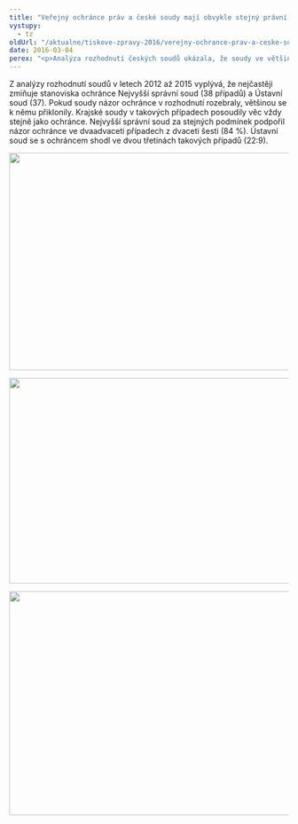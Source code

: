 ```yaml
---
title: "Veřejný ochránce práv a české soudy mají obvykle stejný právní názor"
vystupy:
  - tz
oldUrl: "/aktualne/tiskove-zpravy-2016/verejny-ochrance-prav-a-ceske-soudy-maji-obvykle-stejny-pravni-nazor"
date: 2016-03-04
perex: "<p>Analýza rozhodnutí českých soudů ukázala, že soudy ve většině případů souhlasí se stanovisky veřejného ochránce práv. Stanoviska ochránce tak slouží k lepšímu uplatňování spravedlnosti v České republice. </p>"
---
```


<!-- imported from the old website -->

<p>Z analýzy rozhodnutí soudů v letech 2012 až 2015 vyplývá, že nejčastěji zmiňuje stanoviska ochránce Nejvyšší správní soud (38 případů) a Ústavní soud (37). Pokud soudy názor ochránce v rozhodnutí rozebraly, většinou se k němu přiklonily. Krajské soudy v takových případech posoudily věc vždy stejně jako ochránce. Nejvyšší správní soud za stejných podmínek podpořil názor ochránce ve dvaadvaceti případech z dvaceti šesti (84 %). Ústavní soud se s ochráncem shodl ve dvou třetinách takových případů (22:9).</p><p><img src="https://www.ochrance.cz/uploads/RTEmagicC_soudy_1_01.png.png" width="612" height="392" alt="" /></p><p></p><p><img src="https://www.ochrance.cz/uploads/RTEmagicC_soudy_2.png.png" width="613" height="371" alt="" /></p><p></p><p><img src="https://www.ochrance.cz/uploads/RTEmagicC_soudy_3.png.png" width="605" height="404" alt="" /></p><p></p><p></p>
